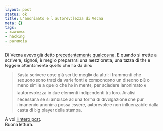 ```yaml
--- 
layout: post
status: ok
title: L'anonimato e l'autorevolezza di Vecna
meta: {}
tags: 
- awesome
- hacking
- paranoia
---
```

Di Vecna avevo già detto [precedentemente qualcosina][1]. E quando si mette a scrivere, signori, è meglio prepararsi una mezz'oretta, una tazza di the e leggere attentamente quello che ha da dire:  

> Basta scrivere cose già scritte meglio da altri: i frammenti che seguono sono tratti da varie fonti e compongono un disegno più o meno simile a quello che ho in mente, per scindere lanonimato e lautorevolezza in due elementi indipendenti tra loro. Analisi necessaria se si ambisce ad una forma di divulgazione che pur rimanendo anonima possa essere, autorevole e non influenzabile dalla casta di big player della stampa.  
  
A voi [l'intero post][2].  
Buona lettura.  

[1]: http://www.lastknight.com/2007/05/23/lhacker-il-terrorismo-le-psyop-e-la-sicurezza/
[2]: http://www.delirandom.net/20100103/anonimato-autorevolezza-pluralita/
  
 
